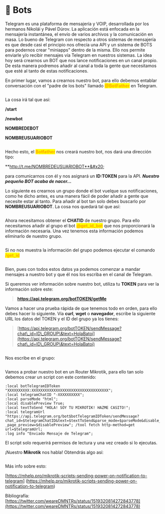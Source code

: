 # 📲 Bots

Telegram es una plataforma de mensajería y VOIP, desarrollada por los hermanos Nikolái y Pável Dúrov. La aplicación está enfocada en la mensajería instantánea, el envío de varios archivos y la comunicación en masa. Lo bueno de Telegram con respecto a otros sistemas de mensajería es que desde casi el principio nos ofrecía una API y un sistema de BOTS para podernos crear "miniapps" dentro de la misma. Ello nos permite enviarle y/o recibir mensajes vía Telegram en nuestros sistemas. La idea hoy será crearnos un BOT que nos lance notificaciones en un canal propio. De esta manera podremos añadir al canal a toda la gente que necesitamos que esté al tanto de estas notificaciones.



En primer lugar, vamos a crearnos nuestro bot, para ello debemos entablar conversación con el "padre de los bots" llamado <mark style="color:orange;">**@BotFather**</mark> en Telegram.&#x20;

<figure><img src="./media/image (8).png" alt=""><figcaption></figcaption></figure>

La cosa irá tal que así:&#x20;

**/start**&#x20;

**/newbot**&#x20;

**NOMBREDEBOT**&#x20;

**NOMBREUSUARIOBOT**



<figure><img src="./media/image (2).png" alt=""><figcaption></figcaption></figure>

Hecho esto, el <mark style="color:orange;">**Botfather**</mark> nos creará nuestro bot, nos dará una dirección tipo:

**http://t.me/NOMBREDEUSUARIOBOT**&#x20;

para comunicarnos con él y nos asignará un **ID:TOKEN** para la API. _**Nuestro pequeño BOT acaba de nacer…**_

Lo siguiente es crearnos un grupo donde el bot vuelque sus notificaciones, como he dicho antes, es una manera fácil de poder añadir a gente que necesite estar al tanto. Para añadir al bot tan solo debes buscarlo por **NOMBREUSUARIOBOT**. La cosa nos quedará tal que así:

<figure><img src="./media/image (3).png" alt=""><figcaption></figcaption></figure>



Ahora necesitamos obtener el **CHATID** de nuestro grupo. Para ello necesitamos añadir al grupo el bot <mark style="color:orange;">**@get\_id\_bot**</mark> que nos proporcionará la información necesaria. Una vez tenemos esta información podemos eliminarlo de nuestro grupo.

<figure><img src="./media/image (4).png" alt=""><figcaption></figcaption></figure>

Si no nos muestra la información del grupo podemos ejecutar el comando <mark style="color:orange;">**/get\_id**</mark>

<figure><img src="./media/image (5).png" alt=""><figcaption></figcaption></figure>

Bien, pues con todos estos datos ya podemos comenzar a mandar mensajes a nuestro bot y que él nos los escriba en el canal de Telegram.

Si queremos ver información sobre nuestro bot, utiliza tu **TOKEN** para ver la información sobre este:&#x20;

> **https://api.telegram.org/botTOKEN/getMe**

Vamos a hacer una prueba rápida de que tenemos todo en orden, para ello debes hacer lo siguiente. Vía **curl**, **wget** o **navegador**, escribe la siguiente URL los datos del TOKEN y el ID del grupo ya los tienes:

> [https://api.telegram.org/botTOKEN/sendMessage?chat\_id=ID\_GROUP\&text=HolaBatoi](https://api.telegram.org/botTOKEN/sendMessage?chat\_id=ID\_GROUP\&text=HolaBatoi)

<figure><img src="./media/image (6).png" alt=""><figcaption></figcaption></figure>

Nos escribe en el grupo:&#x20;

<figure><img src="./media/image (7).png" alt=""><figcaption></figcaption></figure>



Vamos a probar nuestro bot en un Router Mikrotik, para ello tan solo debemos crear un script con este contenido:&#x20;



```
:local botTelegramIDToken "XXXXXXXXXX:XXXXXXXXXXXXXXXXXXXXXXXXXXXXXXXXXXX";
:local telegramChatID "-XXXXXXXXXX"; 
:local parseMode "html"; 
:local disablePreview True; 
:local textToSend "HOLA! SOY TU MIKROTIK! HAZME CASITO!"; 
:local telegramUrl "https://api.telegram.org/bot$botTelegramIDToken/sendMessage? chat_id=$telegramChatID&text=$textToSend&parse_mode=$parseMode&disable_web _page_preview=$disablePreview"; /tool fetch http-method=get url=$telegramUrl; 
:log info "Enviado Mensaje de Telegram"; 
```

El script solo requerirá permisos de lectura y una vez creado si lo ejecutas.&#x20;

¡Nuestro **Mikrotik** nos habla! Obtendrás algo así:



<figure><img src="./media/image (12).png" alt=""><figcaption></figcaption></figure>

Más info sobre esto:&#x20;

[https://mhelp.pro/mikrotik-scripts-sending-power-on-notification-to-telegram] (https://mhelp.pro/mikrotik-scripts-sending-power-on-notification-to-telegram)

Bibliografía: [https://twitter.com/weareDMNTRs/status/1519320814272843778](https://twitter.com/weareDMNTRs/status/1519320814272843778)

